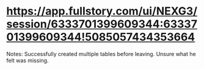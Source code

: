 # https://app.fullstory.com/ui/NEXG3/session/6333701399609344:6333701399609344!5085057434353664

Notes: Successfully created multiple tables before leaving. Unsure what he felt was missing.